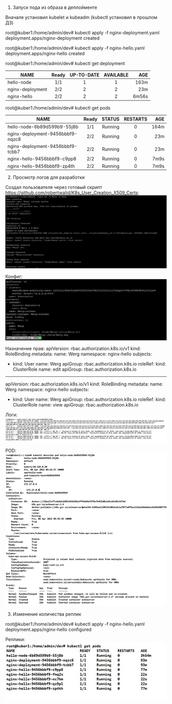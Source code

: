 1. Запуск пода из образа в деплойменте

Вначале установил kubelet и kubeadm (kubectl установил в прошлом ДЗ) 


root@kuber1:/home/admin/dev#  kubectl apply -f nginx-deployment.yaml
deployment.apps/nginx-deployment created

root@kuber1:/home/admin/dev# kubectl apply -f nginx-hello.yaml
deployment.apps/nginx-hello created

root@kuber1:/home/admin/dev# kubectl get deployment

| NAME             | Ready   | UP-TO-DATE  | AVAILABLE | AGE   |
| ---------------- |:-------:| :----------:|:---------:|------:|
| hello-node       | 1/1     | 1           | 1         | 163m  |
| nginx-deployment | 2/2     | 2           | 2         | 23m   |
| nginx-hello      | 2/2     | 2           | 2         | 6m56s |

root@kuber1:/home/admin/dev#  kubectl get pods

| NAME                              | Ready   | STATUS      | RESTARTS  | AGE   |
| --------------------------------- |:-------:| :----------:|:---------:|------:|
| hello-node-6b89d599b9-55j8b       | 1/1     | Running     | 0         | 164m  |
| nginx-deployment-9456bbbf9-nqzc8  | 2/2     | Running     | 0         | 23m   |
| nginx-deployment-9456bbbf9-tcbb7  | 2/2     | Running     | 0         | 23m   |
| nginx-hello-9456bbbf9-c9pp8       | 2/2     | Running     | 0         | 7m9s  |
| nginx-hello-9456bbbf9-zp4th       | 2/2     | Running     | 0         | 7m9s  |

2. Просмотр логов для разработки

Создал пользователя через готовый скрипт https://github.com/robertwalid/K8s_User_Creation_X509_Certs: 
![alt text](https://github.com/Andrey-netology/12.2/blob/main/kuber1.JPG "Logo Title Text 1")

Конфиг:
![alt text](https://github.com/Andrey-netology/12.2/blob/main/kuber2.JPG "Logo Title Text 1")

Назначение прав:
apiVersion: rbac.authorization.k8s.io/v1
kind: RoleBinding
metadata:
  name: Werg
  namespace: nginx-hello
subjects:
- kind: User
  name: Werg
  apiGroup: rbac.authorization.k8s.io
roleRef:
  kind: ClusterRole
  name: edit
  apiGroup: rbac.authorization.k8s.io
---------------------------------
apiVersion: rbac.authorization.k8s.io/v1
kind: RoleBinding
metadata:
  name: Werg
  namespace: nginx-hello
subjects:
- kind: User
  name: Werg
  apiGroup: rbac.authorization.k8s.io
roleRef:
  kind: ClusterRole
  name: view
  apiGroup: rbac.authorization.k8s.io

Логи: 
![alt text](https://github.com/Andrey-netology/12.2/blob/main/2.2.JPG "Logo Title Text 1")

POD: 
![alt text](https://github.com/Andrey-netology/12.2/blob/main/2.3.JPG "Logo Title Text 1")

3. Изменение количества реплик

root@kuber1:/home/admin/dev# kubectl apply -f nginx-hello.yaml
deployment.apps/nginx-hello configured

Реплики: 
![alt text](https://github.com/Andrey-netology/12.2/blob/main/3.1.JPG "Logo Title Text 1")

